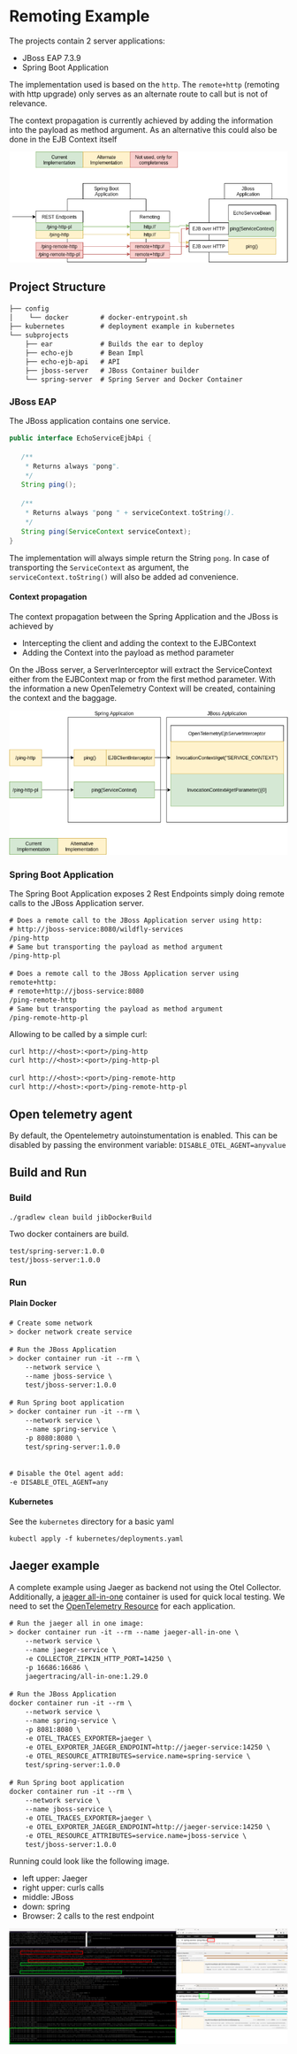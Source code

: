 # Remoting Example

The projects contain 2 server applications:

* JBoss EAP 7.3.9
* Spring Boot Application

The implementation used is based on the `http`.
The `remote+http` (remoting with http upgrade) only serves as an alternate route to call but is not of relevance. 

The context propagation is currently achieved by adding the information into the payload as method argument.
As an alternative this could also be done in the EJB Context itself

![Architecture](docs/images/simple.png?raw=true "Generator")

## Project Structure

```shell
├── config
│    └── docker        # docker-entrypoint.sh
├── kubernetes         # deployment example in kubernetes
└── subprojects
    ├── ear            # Builds the ear to deploy
    ├── echo-ejb       # Bean Impl
    ├── echo-ejb-api   # API
    ├── jboss-server   # JBoss Container builder
    └── spring-server  # Spring Server and Docker Container

```

### JBoss EAP

The JBoss application contains one service.

```java
public interface EchoServiceEjbApi {
   
   /**
    * Returns always "pong".
    */
   String ping();

   /**
    * Returns always "pong " + serviceContext.toString().
    */
   String ping(ServiceContext serviceContext);
}
```

The implementation will always simple return the String `pong`.
In case of transporting the `ServiceContext` as argument, the `serviceContext.toString()` will also be added ad convenience.

#### Context propagation

The context propagation between the Spring Application and the JBoss is achieved by

- Intercepting the client and adding the context to the EJBContext 
- Adding the Context into the payload as method parameter

On the JBoss server, a ServerInterceptor will extract the ServiceContext either from the EJBContext map or from the first method parameter.
With the information a new OpenTelemetry Context will be created, containing the context and the baggage.

![Context Propagation](docs/images/contextpropagation.png?raw=true "Generator")

### Spring Boot Application

The Spring Boot Application exposes 2 Rest Endpoints simply doing remote calls to the JBoss Application server.

```shell
# Does a remote call to the JBoss Application server using http:
# http://jboss-service:8080/wildfly-services
/ping-http
# Same but transporting the payload as method argument
/ping-http-pl

# Does a remote call to the JBoss Application server using remote+http:
# remote+http://jboss-service:8080
/ping-remote-http
# Same but transporting the payload as method argument
/ping-remote-http-pl
```

Allowing to be called by a simple curl:

```shell
curl http://<host>:<port>/ping-http
curl http://<host>:<port>/ping-http-pl

curl http://<host>:<port>/ping-remote-http
curl http://<host>:<port>/ping-remote-http-pl
```

## Open telemetry agent

By default, the Opentelemetry autoinstumentation is enabled.
This can be disabled by passing the environment variable: `DISABLE_OTEL_AGENT=anyvalue`

## Build and Run

### Build

```shell
./gradlew clean build jibDockerBuild
```

Two docker containers are build.
```shell
test/spring-server:1.0.0
test/jboss-server:1.0.0
```


### Run

#### Plain Docker

```shell
# Create some network
> docker network create service

# Run the JBoss Application
> docker container run -it --rm \
    --network service \
    --name jboss-service \
    test/jboss-server:1.0.0
  
# Run Spring boot application
> docker container run -it --rm \
    --network service \
    --name spring-service \
    -p 8080:8080 \
    test/spring-server:1.0.0
    
    
# Disable the Otel agent add:
-e DISABLE_OTEL_AGENT=any
```

#### Kubernetes

See the `kubernetes` directory for a basic yaml

```shell
kubectl apply -f kubernetes/deployments.yaml
```

## Jaeger example

A complete example using Jaeger as backend not using the Otel Collector.
Additionally, a [jeager all-in-one](https://www.jaegertracing.io/docs/1.29/getting-started/#all-in-one) container is used for quick local testing.
We need to set the [OpenTelemetry Resource](https://github.com/open-telemetry/opentelemetry-java/blob/main/sdk-extensions/autoconfigure/README.md#opentelemetry-resource) for each application.

```shell
# Run the jaeger all in one image:
> docker container run -it --rm --name jaeger-all-in-one \
    --network service \
    --name jaeger-service \
    -e COLLECTOR_ZIPKIN_HTTP_PORT=14250 \
    -p 16686:16686 \
    jaegertracing/all-in-one:1.29.0

# Run the JBoss Application
docker container run -it --rm \
    --network service \
    --name spring-service \
    -p 8081:8080 \
    -e OTEL_TRACES_EXPORTER=jaeger \
    -e OTEL_EXPORTER_JAEGER_ENDPOINT=http://jaeger-service:14250 \
    -e OTEL_RESOURCE_ATTRIBUTES=service.name=spring-service \
    test/spring-server:1.0.0

# Run Spring boot application
docker container run -it --rm \
    --network service \
    --name jboss-service \
    -e OTEL_TRACES_EXPORTER=jaeger \
    -e OTEL_EXPORTER_JAEGER_ENDPOINT=http://jaeger-service:14250 \
    -e OTEL_RESOURCE_ATTRIBUTES=service.name=jboss-service \
    test/jboss-server:1.0.0
```

Running could look like the following image.

- left upper: Jaeger
- right upper: curls calls
- middle: JBoss
- down: spring
- Browser: 2 calls to the rest endpoint 

![Jeager Example](docs/images/jaeger.png?raw=true "Generator")